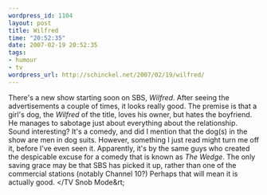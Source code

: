 ```yaml
--- 
wordpress_id: 1104
layout: post
title: Wilfred
time: "20:52:35"
date: 2007-02-19 20:52:35
tags: 
- humour
- tv
wordpress_url: http://schinckel.net/2007/02/19/wilfred/
---
```

There's a new show starting soon on SBS, _Wilfred_. After seeing the advertisements a couple of times, it looks really good. The premise is that a girl's dog, the _Wilfred_ of the title, loves his owner, but hates the boyfriend. He manages to sabotage just about everything about the relationship. Sound interesting? It's a comedy, and did I mention that the dog(s) in the show are men in dog suits. However, something I just read might turn me off it, before I've even seen it. Apparently, it's by the same guys who created the despicable excuse for a comedy that is known as _The Wedge_. The only saving grace may be that SBS has picked it up, rather than one of the commercial stations (notably Channel 10?) Perhaps that will mean it is actually good. &lt;/TV Snob Mode&rt;

